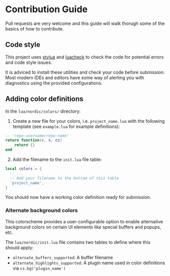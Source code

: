 # Contribution Guide

Pull requests are very welcome and this guide will walk thorugh some of the basics
of how to contribute.

## Code style

This project uses [stylua](https://github.com/JohnnyMorganz/StyLua) and [luacheck](https://github.com/mpeterv/luacheck)
to check the code for potential errors and code style issues.

It is adviced to install these utilities and check your code before submission. Most modern IDEs and editors have some
way of alerting you with diagnostics using the provided configurations.

## Adding color definitions

In the `lua/nordic/colors/` directory:

1. Create a new file for your colors, i.e. `project_name.lua` with the following template (see `example.lua` for example definitions):
```lua
-- 'repo-username/repo-name'
return function(c, s, cs)
    return {}
end
```
2. Add the filename to the `init.lua` file table:
```lua
local colors = {
  -- ...
  -- Add your filename to the bottom of this table
  'project_name',
}
```

You should now have a working color definition ready for submission.

### Alternate background colors

This colorscheme provides a user-configurable option to enable alternative background colors
on certain UI elements like special buffers and popups, etc.

The `lua/nordic/init.lua` file contains two tables to define where this should apply:

* `alternate_buffers_supported`: A buffer filename
* `alternate_highlights_supported`: A plugin name used in color definitions via `cs.bg('plugin_name')`
